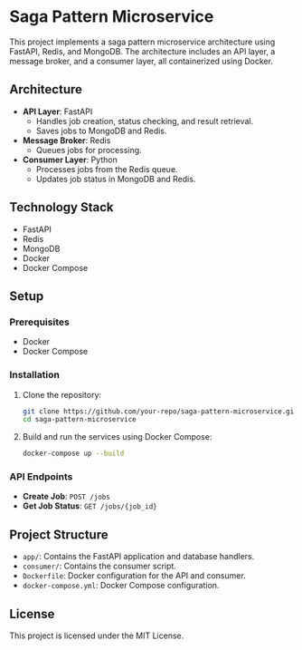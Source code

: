 # Saga Pattern Microservice

This project implements a saga pattern microservice architecture using FastAPI, Redis, and MongoDB. The architecture includes an API layer, a message broker, and a consumer layer, all containerized using Docker.

## Architecture

- **API Layer**: FastAPI
  - Handles job creation, status checking, and result retrieval.
  - Saves jobs to MongoDB and Redis.
- **Message Broker**: Redis
  - Queues jobs for processing.
- **Consumer Layer**: Python
  - Processes jobs from the Redis queue.
  - Updates job status in MongoDB and Redis.

## Technology Stack

- FastAPI
- Redis
- MongoDB
- Docker
- Docker Compose

## Setup

### Prerequisites

- Docker
- Docker Compose

### Installation

1. Clone the repository:
   ```sh
   git clone https://github.com/your-repo/saga-pattern-microservice.git
   cd saga-pattern-microservice
   ```

2. Build and run the services using Docker Compose:
   ```sh
   docker-compose up --build
   ```

### API Endpoints

- **Create Job**: `POST /jobs`
- **Get Job Status**: `GET /jobs/{job_id}`

## Project Structure

- `app/`: Contains the FastAPI application and database handlers.
- `consumer/`: Contains the consumer script.
- `Dockerfile`: Docker configuration for the API and consumer.
- `docker-compose.yml`: Docker Compose configuration.

## License

This project is licensed under the MIT License.